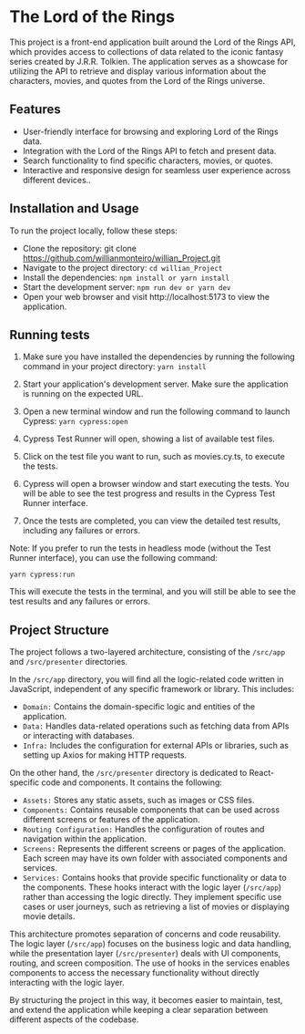 # The Lord of the Rings

This project is a front-end application built around the Lord of the Rings API, which provides access to collections of data related to the iconic fantasy series created by J.R.R. Tolkien. The application serves as a showcase for utilizing the API to retrieve and display various information about the characters, movies, and quotes from the Lord of the Rings universe.

## Features

- User-friendly interface for browsing and exploring Lord of the Rings data.
- Integration with the Lord of the Rings API to fetch and present data.
- Search functionality to find specific characters, movies, or quotes.
- Interactive and responsive design for seamless user experience across different devices..

## Installation and Usage
To run the project locally, follow these steps:

- Clone the repository: git clone <https://github.com/willianmonteiro/willian_Project.git>
- Navigate to the project directory: `cd willian_Project`
- Install the dependencies: `npm install or yarn install`
- Start the development server: `npm run dev or yarn dev`
- Open your web browser and visit http://localhost:5173 to view the application.

## Running tests
1.  Make sure you have installed the dependencies by running the following command in your project directory: `yarn install`
2. Start your application's development server. Make sure the application is running on the expected URL.

3. Open a new terminal window and run the following command to launch Cypress: `yarn cypress:open`
4. Cypress Test Runner will open, showing a list of available test files.
5. Click on the test file you want to run, such as movies.cy.ts, to execute the tests.
6. Cypress will open a browser window and start executing the tests. You will be able to see the test progress and results in the Cypress Test Runner interface.
7. Once the tests are completed, you can view the detailed test results, including any failures or errors.

Note: If you prefer to run the tests in headless mode (without the Test Runner interface), you can use the following command: 
```shell 
yarn cypress:run
```

This will execute the tests in the terminal, and you will still be able to see the test results and any failures or errors.






## Project Structure

The project follows a two-layered architecture, consisting of the `/src/app` and `/src/presenter` directories.

In the `/src/app` directory, you will find all the logic-related code written in JavaScript, independent of any specific framework or library. This includes:

- `Domain:` Contains the domain-specific logic and entities of the application.
- `Data:` Handles data-related operations such as fetching data from APIs or interacting with databases.
- `Infra:` Includes the configuration for external APIs or libraries, such as setting up Axios for making HTTP requests.

On the other hand, the `/src/presenter` directory is dedicated to React-specific code and components. It contains the following:

- `Assets:` Stores any static assets, such as images or CSS files.
- `Components:` Contains reusable components that can be used across different screens or features of the application.
- `Routing Configuration:` Handles the configuration of routes and navigation within the application.
- `Screens:` Represents the different screens or pages of the application. Each screen may have its own folder with associated components and services.
- `Services:` Contains hooks that provide specific functionality or data to the components. These hooks interact with the logic layer (`/src/app`) rather than accessing the logic directly. They implement specific use cases or user journeys, such as retrieving a list of movies or displaying movie details.

This architecture promotes separation of concerns and code reusability. The logic layer (`/src/app`) focuses on the business logic and data handling, while the presentation layer (`/src/presenter`) deals with UI components, routing, and screen composition. The use of hooks in the services enables components to access the necessary functionality without directly interacting with the logic layer.

By structuring the project in this way, it becomes easier to maintain, test, and extend the application while keeping a clear separation between different aspects of the codebase.